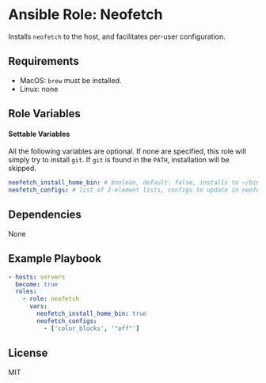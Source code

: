 # Ansible Role: Neofetch

Installs `neofetch` to the host, and facilitates per-user configuration.

## Requirements

- MacOS: `brew` must be installed.
- Linux: none

## Role Variables

#### Settable Variables

All the following variables are optional.  If none are specified, this role will simply try to install `git`. If `git` is found in the `PATH`, installation will be skipped.

```yaml
neofetch_install_home_bin: # boolean, default: false, installs to ~/bin instead of system package
neofetch_configs: # list of 2-element lists, configs to update in neofetch config file
```

## Dependencies

None

## Example Playbook
```yaml
- hosts: servers
  become: true
  roles:
    - role: neofetch
      vars:
        neofetch_install_home_bin: true
        neofetch_configs:
          - ['color_blocks', '"off"']

```

## License

MIT

